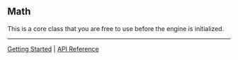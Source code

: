 ## Math
This is a core class that you are free to use before the engine is initialized.

-----------

[Getting Started](../GettingStarted.md) | [API Reference](../API.md)